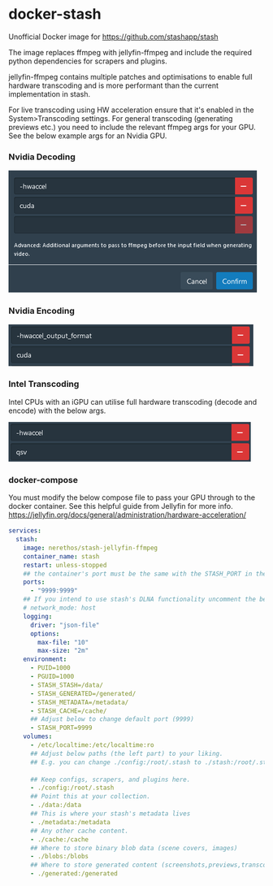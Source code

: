 # docker-stash

Unofficial Docker image for https://github.com/stashapp/stash

The image replaces ffmpeg with jellyfin-ffmpeg and include the required python dependencies for scrapers and plugins.

jellyfin-ffmpeg contains multiple patches and optimisations to enable full hardware transcoding and is more performant than the current implementation in stash.

For live transcoding using HW acceleration ensure that it's enabled in the System>Transcoding settings. For general transcoding (generating previews etc.) you need to include the relevant ffmpeg args for your GPU. See the below example args for an Nvidia GPU.

### Nvidia Decoding

![nvidia decode example](images/nvidia_decode_args.png)

### Nvidia Encoding

![nvidia encode example](images/nvidia_encode_args.png)

### Intel Transcoding

Intel CPUs with an iGPU can utilise full hardware transcoding (decode and encode) with the below args.

![intel transcode example](images/intel_transcode.png)

### docker-compose

You must modify the below compose file to pass your GPU through to the docker container. See this helpful guide from Jellyfin for more info. https://jellyfin.org/docs/general/administration/hardware-acceleration/

```yaml
services:
  stash:
    image: nerethos/stash-jellyfin-ffmpeg
    container_name: stash
    restart: unless-stopped
    ## the container's port must be the same with the STASH_PORT in the environment section
    ports:
      - "9999:9999"
    ## If you intend to use stash's DLNA functionality uncomment the below network mode and comment out the above ports section
    # network_mode: host
    logging:
      driver: "json-file"
      options:
        max-file: "10"
        max-size: "2m"
    environment:
      - PUID=1000
      - PGUID=1000
      - STASH_STASH=/data/
      - STASH_GENERATED=/generated/
      - STASH_METADATA=/metadata/
      - STASH_CACHE=/cache/
      ## Adjust below to change default port (9999)
      - STASH_PORT=9999
    volumes:
      - /etc/localtime:/etc/localtime:ro
      ## Adjust below paths (the left part) to your liking.
      ## E.g. you can change ./config:/root/.stash to ./stash:/root/.stash
      
      ## Keep configs, scrapers, and plugins here.
      - ./config:/root/.stash
      ## Point this at your collection.
      - ./data:/data
      ## This is where your stash's metadata lives
      - ./metadata:/metadata
      ## Any other cache content.
      - ./cache:/cache
      ## Where to store binary blob data (scene covers, images)
      - ./blobs:/blobs
      ## Where to store generated content (screenshots,previews,transcodes,sprites)
      - ./generated:/generated
```
